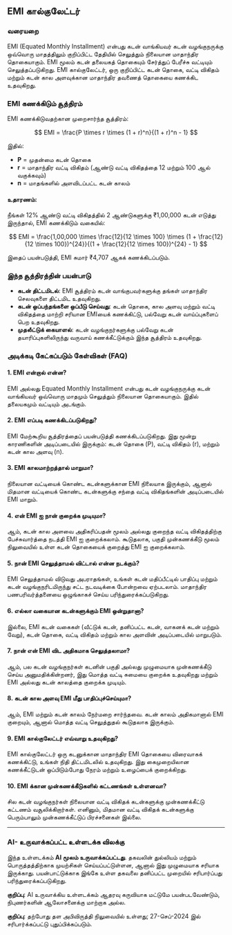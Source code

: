 ## EMI கால்குலேட்டர்

### வரையறை
EMI (Equated Monthly Installment) என்பது கடன் வாங்கியவர் கடன் வழங்குநருக்கு ஒவ்வொரு மாதத்திலும் குறிப்பிட்ட தேதியில் செலுத்தும் நிலையான மாதாந்திர தொகையாகும். EMI மூலம் கடன் தலையகத் தொகையும் சேர்த்துப் பேரீச்சு வட்டியும் செலுத்தப்படுகிறது. EMI கால்குலேட்டர், ஒரு குறிப்பிட்ட கடன் தொகை, வட்டி விகிதம் மற்றும் கடன் கால அளவுக்கான மாதாந்திர தவணைத் தொகையை கணக்கிட உதவுகிறது.

### EMI கணக்கிடும் சூத்திரம்

EMI கணக்கிடுவதற்கான முறைசார்ந்த சூத்திரம்:

$$
EMI = \frac{P \times r \times (1 + r)^n}{(1 + r)^n - 1}
$$

இதில்:
- **P** = முதன்மை கடன் தொகை
- **r** = மாதாந்திர வட்டி விகிதம் (ஆண்டு வட்டி விகிதத்தை 12 மற்றும் 100 ஆல் வகுக்கவும்)
- **n** = மாதங்களில் அளவிடப்பட்ட கடன் காலம்

#### உதாரணம்:

நீங்கள் 12% ஆண்டு வட்டி விகிதத்தில் 2 ஆண்டுகளுக்கு ₹1,00,000 கடன் எடுத்து இருந்தால், EMI கணக்கிடும் வகையில்:

$$
EMI = \frac{1,00,000 \times \frac{12}{12 \times 100} \times (1 + \frac{12}{12 \times 100})^{24}}{(1 + \frac{12}{12 \times 100})^{24} - 1}
$$

இதைப் பயன்படுத்தி, EMI சுமார் ₹4,707 ஆகக் கணக்கிடப்படும்.

### இந்த சூத்திரத்தின் பயன்பாடு

- **கடன் திட்டமிடல்**: EMI சூத்திரம் கடன் வாங்குபவர்களுக்கு தங்கள் மாதாந்திர செலவுகளை திட்டமிட உதவுகிறது.
- **கடன் ஒப்பந்தங்களை ஒப்பீடு செய்வது**: கடன் தொகை, கால அளவு மற்றும் வட்டி விகிதத்தை மாற்றி சரியான EMIயைக் கணக்கிட்டு, பல்வேறு கடன் வாய்ப்புகளைப் பெற உதவுகிறது.
- **முதலீட்டுக் கையாளல்**: கடன் வழங்குநர்களுக்கு பல்வேறு கடன் தயாரிப்புகளிலிருந்து வருவாய் கணக்கீட்டுக்கும் இந்த சூத்திரம் உதவுகிறது.

### அடிக்கடி கேட்கப்படும் கேள்விகள் (FAQ)

#### 1. **EMI என்றால் என்ன?**
EMI அல்லது Equated Monthly Installment என்பது கடன் வழங்குநருக்கு கடன் வாங்கியவர் ஒவ்வொரு மாதமும் செலுத்தும் நிலையான தொகையாகும். இதில் தலையகமும் வட்டியும் அடங்கும்.

#### 2. **EMI எப்படி கணக்கிடப்படுகிறது?**
EMI மேற்கூறிய சூத்திரத்தைப் பயன்படுத்தி கணக்கிடப்படுகிறது. இது மூன்று காரணிகளின் அடிப்படையில் இருக்கும்: கடன் தொகை (P), வட்டி விகிதம் (r), மற்றும் கடன் கால அளவு (n).

#### 3. **EMI காலமாற்றத்தால் மாறுமா?**
நிலையான வட்டியைக் கொண்ட கடன்களுக்கான EMI நிலையாக இருக்கும், ஆனால் மிதமான வட்டியைக் கொண்ட கடன்களுக்கு சந்தை வட்டி விகிதங்களின் அடிப்படையில் EMI மாறும்.

#### 4. **என் EMI ஐ நான் குறைக்க முடியுமா?**
ஆம், கடன் கால அளவை அதிகரிப்பதன் மூலம் அல்லது குறைந்த வட்டி விகிதத்திற்கு பேச்சுவார்த்தை நடத்தி EMI ஐ குறைக்கலாம். கூடுதலாக, பகுதி முன்கணக்கீடு மூலம் நிலுவையில் உள்ள கடன் தொகையைக் குறைத்து EMI ஐ குறைக்கலாம்.

#### 5. **நான் EMI செலுத்தாமல் விட்டால் என்ன நடக்கும்?**
EMI செலுத்தாமல் விடுவது அபராதங்கள், உங்கள் கடன் மதிப்பீட்டில் பாதிப்பு மற்றும் கடன் வழங்குநரிடமிருந்து சட்ட நடவடிக்கை போன்றவை ஏற்படலாம். மாதாந்திர பணபரிவர்த்தனையை ஒழுங்காகச் செய்ய பரிந்துரைக்கப்படுகிறது.

#### 6. **எல்லா வகையான கடன்களுக்கும் EMI ஒன்றுதானா?**
இல்லை, EMI கடன் வகைகள் (வீட்டுக் கடன், தனிப்பட்ட கடன், வாகனக் கடன் மற்றும் வேறு), கடன் தொகை, வட்டி விகிதம் மற்றும் கால அளவின் அடிப்படையில் மாறுபடும்.

#### 7. **நான் என் EMI விட அதிகமாக செலுத்தலாமா?**
ஆம், பல கடன் வழங்குநர்கள் கடனின் பகுதி அல்லது முழுமையாக முன்கணக்கீடு செய்ய அனுமதிக்கின்றனர், இது மொத்த வட்டி சுமையை குறைக்க உதவுகிறது மற்றும் EMI அல்லது கடன் காலத்தை குறைக்க முடியும்.

#### 8. **கடன் கால அளவு EMI மீது பாதிப்புச்செய்யுமா?**
ஆம், EMI மற்றும் கடன் காலம் நேர்மறை சார்ந்தவை. கடன் காலம் அதிகமானால் EMI குறையும், ஆனால் மொத்த வட்டி செலுத்துதல் கூடுதலாக இருக்கும்.

#### 9. **EMI கால்குலேட்டர் எவ்வாறு உதவுகிறது?**
EMI கால்குலேட்டர் ஒரு கடனுக்கான மாதாந்திர EMI தொகையை விரைவாகக் கணக்கிட்டு, உங்கள் நிதி திட்டமிடலில் உதவுகிறது. இது கைமுறையிலான கணக்கீட்டுடன் ஒப்பிடும்போது நேரம் மற்றும் உழைப்பைக் குறைக்கிறது.

#### 10. **EMI க்கான முன்கணக்கீடுகளில் கட்டணங்கள் உள்ளனவா?**
சில கடன் வழங்குநர்கள் நிலையான வட்டி விகிதக் கடன்களுக்கு முன்கணக்கீட்டு கட்டணம் வசூலிக்கிறார்கள். எனினும், மிதமான வட்டி விகிதக் கடன்களுக்கு பெரும்பாலும் முன்கணக்கீட்டுப் பிரச்சனைகள் இல்லை.

---
### AI- உருவாக்கப்பட்ட உள்ளடக்க விலக்கு

இந்த உள்ளடக்கம் **AI மூலம் உருவாக்கப்பட்டது**. தகவலின் துல்லியம் மற்றும் பொருத்தத்திற்காக முயற்சிகள் செய்யப்பட்டுள்ளன, ஆனால் இது முழுமையாக சரியாக இருக்காது. பயன்பாட்டுக்காக இங்கே உள்ள தகவலை தனிப்பட்ட முறையில் சரிபார்ப்பது பரிந்துரைக்கப்படுகிறது.

**குறிப்பு**: AI உருவாக்கிய உள்ளடக்கம் ஆதரவு கருவியாக மட்டுமே பயன்படவேண்டும், நிபுணர்களின் ஆலோசனைக்கு மாற்றாக அல்ல.


**குறிப்பு**: தற்போது தள அபிவிருத்தி நிலுவையில் உள்ளது; 27-செப்-2024 இல் சரிபார்க்கப்பட்டு புதுப்பிக்கப்படும்.
